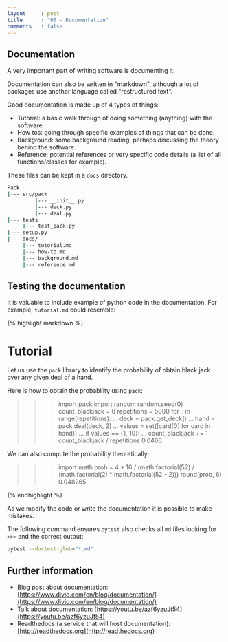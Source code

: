 ```yaml
---
layout     : post
title      : "06 - Documentation"
comments   : false
---
```


## Documentation

A very important part of writing software is documenting it.

Documentation can also be written in "markdown", although a lot of packages use
another language called "restructured text".

Good documentation is made up of 4 types of things:

- Tutorial: a basic walk through of doing something (anything) with the
  software.
- How tos: going through specific examples of things that can be done.
- Background: some background reading, perhaps discussing the theory behind the
  software.
- Reference: potential references or very specific code details (a list of all
  functions/classes for example).

These files can be kept in a `docs` directory.

```bash
Pack
|--- src/pack
         |--- __init__.py
         |--- deck.py
         |--- deal.py
|--- tests
     |--- test_pack.py
|--- setup.py
|--- docs/
     |--- tutorial.md
     |--- how-to.md
     |--- background.md
     |--- reference.md
```

## Testing the documentation

It is valuable to include example of python code in the documentation. For
example, `tutorial.md` could resemble:

{% highlight markdown %}
# Tutorial

Let us use the `pack` library to identify the probability of obtain black jack
over any given deal of a hand.

Here is how to obtain the probability using `pack`:

>>> import pack
>>> import random
>>> random.seed(0)
>>> count_blackjack = 0
>>> repetitions = 5000
>>> for _ in range(repetitions):
...     deck = pack.get_deck()
...     hand = pack.deal(deck, 2)
...     values = set([card[0] for card in hand])
...     if values == {1, 10}:
...         count_blackjack += 1
>>> count_blackjack / repetitions
0.0466

We can also compute the probability theoretically:

>>> import math
>>> prob = 4 * 16 / (math.factorial(52) / (math.factorial(2) * math.factorial(52 - 2)))
>>> round(prob, 6)
0.048265

{% endhighlight %}

As we modify the code or write the documentation it is possible to make
mistakes.

The following command ensures `pytest` also checks all `md` files looking for
`>>>` and the correct output:

```bash
pytest --doctest-glob="*.md"
```

## Further information

- Blog post about documentation:
  [https://www.divio.com/en/blog/documentation/](https://www.divio.com/en/blog/documentation/)
- Talk about documentation:
  [https://youtu.be/azf6yzuJt54](https://youtu.be/azf6yzuJt54)
- Readthedocs (a service that will host documentation):
  [http://readthedocs.org](http://readthedocs.org)
